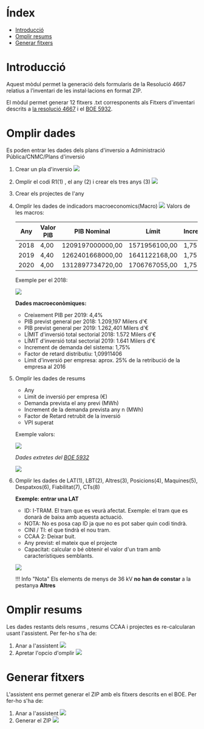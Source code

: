 # Índex

- [Introducció](#introduccio)
- [Omplir resums](#omplir-resums)
- [Generar fitxers](#generar-fitxers)


# Introducció

Aquest mòdul permet la generació dels formularis de la Resolució 4667 relatius
a l’inventari de les instal·lacions en format ZIP.

El mòdul permet generar 12 fitxers .txt corresponents als Fitxers d'inventari descrits
a [la resolució 4667](http://www.boe.es/boe/dias/2017/04/28/pdfs/BOE-A-2017-4667.pdf)
i el [BOE 5932](https://www.boe.es/boe/dias/2016/06/17/pdfs/BOE-A-2016-5932.pdf).


# Omplir dades

Es poden entrar les dades dels plans d'inversio a Administració Pública/CNMC/Plans d'inversió

1. Crear un pla d'inversio
![](../../_static/cnmc/4667/planes1.png)
2. Omplir el codi R1(1) , el any (2) i crear els tres anys (3)
![](../../_static/cnmc/4667/planes2.png)
3. Crear els projectes de l'any
4. Omplir les dades de indicadors macroeconomics(Macro)
![](../../_static/cnmc/4667/planes3.png)
    Valors de les macros:

    | Any    | Valor PIB | PIB Nominal        | Límit              | Increment |
    |--------|-----------|--------------------|--------------------|-----------|
    | 2018   | 4,00      | 1209197000000,00   | 1571956100,00      | 1,75      |
    | 2019   | 4,40      | 1262401668000,00   | 1641122168,00      | 1,75      |
    | 2020   | 4,00      | 1312897734720,00   | 1706767055,00      | 1,75      |

    Exemple per el 2018:

    ![](../../_static/cnmc/4667/exemple2018.png)

    **Dades macroeconòmiques:**

    - Creixement PIB per 2019: 4,4%
    - PIB previst general per 2018: 1.209,197 Milers d'€
    - PIB previst general per 2019: 1.262,401 Milers d'€
    - LÍMIT d'inversió total sectorial 2018: 1.572 Milers d'€
    - LÍMIT d'inversió total sectorial 2019: 1.641 Milers d'€
    - Increment de demanda del sistema: 1,75%
    - Factor de retard distributiu: 1,09911406
    - Límit d'inversió per empresa: aprox. 25% de la retribució de la empresa al 2016

5. Omplir les dades de resums
    - Any
    - Limit de inversió per empresa (€)
    - Demanda prevista el any previ (MWh)
    - Increment de la demanda prevista any n (MWh)
    - Factor de Retard retrubit de la inversió
    - VPI superat

    Exemple valors:

    ![](../../_static/cnmc/4667/exemple_valors.png)

    _Dades extretes del [BOE 5932](https://www.boe.es/boe/dias/2016/06/17/pdfs/BOE-A-2016-5932.pdf)_

    ![](../../_static/cnmc/4667/exemple_resum.png)

6. Omplir les dades de LAT(1), LBT(2), Altres(3), Posicions(4), Maquines(5), Despatxos(6), Fiabilitat(7), CTs(8)

    **Exemple: entrar una LAT**

    - ID: I-TRAM. El tram que es veurà afectat. Exemple: el tram que es donarà de
    baixa amb aquesta actuació.
    - NOTA: No es posa cap ID ja que no es pot saber quin codi tindrà.
    - CINI / TI: el que tindrà el nou tram.
    - CCAA 2: Deixar buit.
    - Any previst: el mateix que el projecte
    - Capacitat: calcular o bé obtenir el valor d'un tram amb característiques semblants.

    ![](../../_static/cnmc/4667/lat.png)

    !!! Info "Nota"
	    Els elements de menys de 36 kV **no han de constar** a la pestanya **Altres**

# Omplir resums

Les dades restants dels resums , resums CCAA i projectes es re-calcularan usant l'assistent. Per fer-ho s'ha de:

1. Anar a l'assistent
![](../../_static/cnmc/4667/wizard_pla1.png)
2. Apretar l'opcio d'omplir
![](../../_static/cnmc/4667/wizard_pla2.png)

# Generar fitxers

L'assistent ens permet generar el ZIP amb els fitxers descrits en el BOE. Per fer-ho s'ha de:

 1. Anar a l'assistent
 ![](../../_static/cnmc/4667/wizard_pla3.png)
 2. Generar el ZIP
 ![](../../_static/cnmc/4667/wizard_pla4.png)

